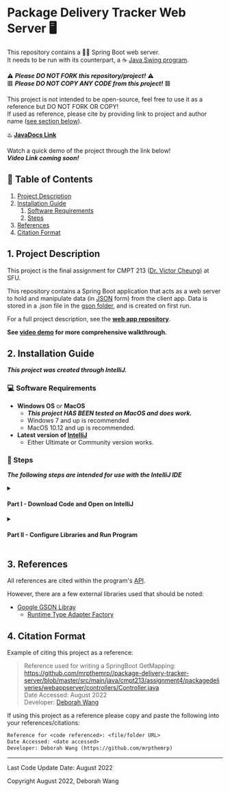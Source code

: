 # Package Delivery Tracker Web Server :desktop_computer:

This repository contains a :leaves::hiking_boot: Spring Boot web server.  
It needs to be run with its counterpart, a :coffee: [Java Swing program](https://github.com/mrpthemrp/package-delivery-tracker-client).

:warning: ***Please DO NOT FORK this repository/project!*** :warning:  
:red_square: ***Please DO NOT COPY ANY CODE from this project!*** :red_square:

This project is not intended to be open-source, feel free to use it as a reference but DO NOT FORK OR COPY!  
If used as reference, please cite by providing link to project and author name \([see section below](#4-citation-format)\).

:hotsprings: **[JavaDocs Link](https://mrpthemrp.github.io/package-delivery-tracker-server/)**
  
Watch a quick demo of the project through the link below!  
***Video Link coming soon!***

## :bookmark_tabs: Table of Contents
1. [Project Description](#1-project-description)
2. [Installation Guide](#2-installation-guide)
   1. [Software Requirements](#computer-software-requirements)
   2. [Steps](#memo-steps)
3. [References](#3-references)
4. [Citation Format](#4-citation-format)

## 1. Project Description

This project is the final assignment for CMPT 213 ([Dr. Victor Cheung](http://www.victorcheung.net/)) at SFU.

This repository contains a Spring Boot application that acts as a web server to hold and manipulate data (in [JSON](https://en.wikipedia.org/wiki/JSON) form) from the client app. Data is stored in a .json file in the [gson folder](/src/main/java/cmpt213/assignment4/packagedeliveries/webappserver/gson), and is created on first run.

For a full project description, see the **[web app repository](https://github.com/mrpthemrp/package-delivery-tracker-client)**.

**See [video demo](#package-delivery-tracker-web-server-desktop_computer) for more comprehensive walkthrough.**

## 2. Installation Guide
***This project was created through IntelliJ.***

### :computer: Software Requirements
- **Windows OS** or **MacOS**
  - ***This project HAS BEEN tested on MacOS and does work.***
  - Windows 7 and up is recommended
  - MacOS 10.12 and up is recommended.
- **Latest version of [IntelliJ](https://www.jetbrains.com/idea/download/#section=windows)**
  - Either Ultimate or Community version works.

### :memo: Steps
***The following steps are intended for use with the IntelliJ IDE***

<details><summary><h4>Part I - Download Code and Open on IntelliJ</h4></summary><br>

1. Download this project as a **ZIP file**.
    - Click **'Code'** and then **'Download ZIP'**.
2. Unzip the main folder - **'package-delivery-tracker-server-master'**.
3. Open **IntelliJ** and select **'Open'** or 'Open Project'.
4. **Locate** where the **unzipped folder** from step 2 is on your machine. Click on the folder to open the project.
    - Click 'Trust Project' when the pop-up appears.
    - The project will now open.
</details>
<details><summary><h4>Part II - Configure Libraries and Run Program</h4></summary><br>

5. Configure the SDK by **File > Project Structure > Project Settings > Project**
    - *We will set the JDK, Language Level, and Compiler output here.*
6. Select ***JDK 18***
    - It is HIGHLY important that JDK 18 and up is used!
7. Select **'Language Level' to be 18**
    - Or whichever JDK number you are using.
8. Make sure **'Compiler output:'** is set to the out folder
    - It should already be set but if not make sure the path is **../package-delivery-tracker-server-master/out**
9. Go to **Libraries** which is **also under Project Settings**
10. **Click on the "+" button** to add a library
11. **Click "Maven"** from the library options
12. **Type 'com.google.gson'** and click on the search button
13. **Select the newest gson library** and click ok
    - Version 2.9.1 was used to write this project
14. **Click 'OK'** when pop-up comes up on adding 'webserverapp' to module
    - If asked to replace old libary, click CANCEL and the old libary will be added to path.
15. Click **'Apply'** and then **'OK'**
16. **Click Run** and the server will run properly. Make sure to run the client side of the program too!
</details>

## 3. References

All references are cited within the program's [API](https://mrpthemrp.github.io/package-delivery-tracker-server/).

However, there are a few external libraries used that should be noted:
- [Google GSON Libray](https://github.com/google/gson)
    - [Runtime Type Adapter Factory](https://github.com/google/gson/blob/master/extras/src/main/java/com/google/gson/typeadapters/RuntimeTypeAdapterFactory.java)

## 4. Citation Format
Example of citing this project as a reference:
> Reference used for writing a SpringBoot GetMapping: https://github.com/mrpthemrp//package-delivery-tracker-server/blob/master/src/main/java/cmpt213/assignment4/packagedeliveries/webappserver/controllers/Controller.java  
> Date Accessed: August 2022  
> Developer: [Deborah Wang](https://github.com/mrpthemrp)

If using this project as a reference please copy and paste the following into your references/citations:
```diff
Reference for <code referenced>: <file/folder URL>
Date Accessed: <date accessed>
Developer: Deborah Wang (https://github.com/mrpthemrp)
```

---
Last Code Update Date: August 2022

Copyright August 2022, Deborah Wang
